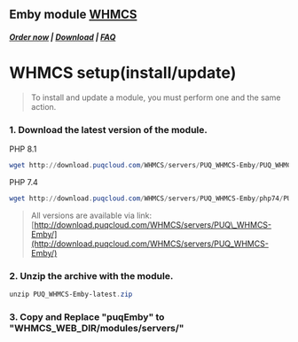 ## Emby module **[WHMCS](https://puqcloud.com/link.php?id=77)**

#####  [Order now](https://puqcloud.com/whmcs-module-emby.php) | [Download](https://download.puqcloud.com/WHMCS/servers/PUQ_WHMCS-Emby/) | [FAQ](https://faq.puqcloud.com/)

# WHMCS setup(install/update)

>To install and update a module, you must perform one and the same action.



### 1. Download the latest version of the module.

PHP 8.1

```Powershell
wget http://download.puqcloud.com/WHMCS/servers/PUQ_WHMCS-Emby/PUQ_WHMCS-Emby-latest.zip
```

PHP 7.4

```Powershell
wget http://download.puqcloud.com/WHMCS/servers/PUQ_WHMCS-Emby/php74/PUQ_WHMCS-Emby-latest.zip
```

>All versions are available via link: [http://download.puqcloud.com/WHMCS/servers/PUQ\_WHMCS-Emby/](http://download.puqcloud.com/WHMCS/servers/PUQ_WHMCS-Emby/)

### 2. Unzip the archive with the module.

```Powershell
unzip PUQ_WHMCS-Emby-latest.zip
```

### 3. Copy and Replace "puqEmby" to "WHMCS\_WEB\_DIR/modules/servers/"